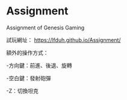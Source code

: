 # Assignment
Assignment of Genesis Gaming

試玩網址： https://lfduh.github.io/Assignment/

額外的操作方式：

  -方向鍵：前進、後退、旋轉
  
  -空白鍵：發射砲彈
  
  -Z：切換坦克
